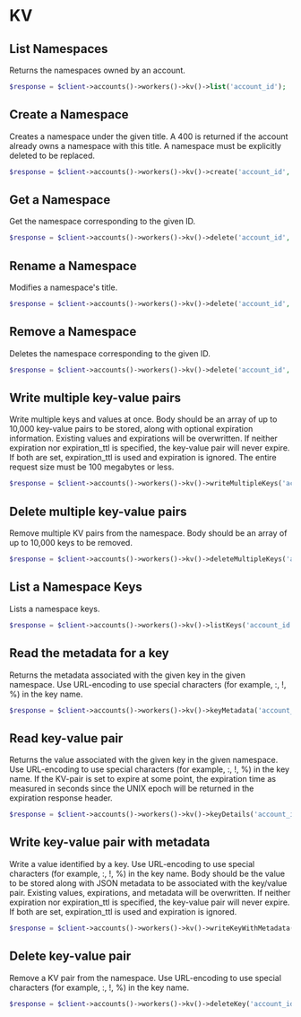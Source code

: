 # KV

## List Namespaces

Returns the namespaces owned by an account.

```php [php]
$response = $client->accounts()->workers()->kv()->list('account_id');
```

## Create a Namespace

Creates a namespace under the given title. A 400 is returned if the account already owns a namespace with this title. A namespace must be explicitly deleted to be replaced.

```php [php]
$response = $client->accounts()->workers()->kv()->create('account_id', 'title');
```

## Get a Namespace

Get the namespace corresponding to the given ID.

```php [php]
$response = $client->accounts()->workers()->kv()->delete('account_id', 'namespace_id');
```

## Rename a Namespace

Modifies a namespace's title.

```php [php]
$response = $client->accounts()->workers()->kv()->delete('account_id', 'namespace_id', 'title');
```

## Remove a Namespace

Deletes the namespace corresponding to the given ID.

```php [php]
$response = $client->accounts()->workers()->kv()->delete('account_id', 'namespace_id');
```

## Write multiple key-value pairs

Write multiple keys and values at once. Body should be an array of up to 10,000 key-value pairs to be stored, along with optional expiration information. Existing values and expirations will be overwritten. If neither expiration nor expiration_ttl is specified, the key-value pair will never expire. If both are set, expiration_ttl is used and expiration is ignored. The entire request size must be 100 megabytes or less.

```php [php]
$response = $client->accounts()->workers()->kv()->writeMultipleKeys('account_id', 'namespace_id');
```

## Delete multiple key-value pairs

Remove multiple KV pairs from the namespace. Body should be an array of up to 10,000 keys to be removed.

```php [php]
$response = $client->accounts()->workers()->kv()->deleteMultipleKeys('account_id', 'namespace_id', $keys);
```

## List a Namespace Keys

Lists a namespace keys.

```php [php]
$response = $client->accounts()->workers()->kv()->listKeys('account_id', 'namespace_id');
```

## Read the metadata for a key

Returns the metadata associated with the given key in the given namespace. Use URL-encoding to use special characters (for example, :, !, %) in the key name.

```php [php]
$response = $client->accounts()->workers()->kv()->keyMetadata('account_id', 'namespace_id', 'key_name');
```

## Read key-value pair

Returns the value associated with the given key in the given namespace. Use URL-encoding to use special characters (for example, :, !, %) in the key name. If the KV-pair is set to expire at some point, the expiration time as measured in seconds since the UNIX epoch will be returned in the expiration response header.

```php [php]
$response = $client->accounts()->workers()->kv()->keyDetails('account_id', 'namespace_id', 'key_name');
```

## Write key-value pair with metadata

Write a value identified by a key. Use URL-encoding to use special characters (for example, :, !, %) in the key name. Body should be the value to be stored along with JSON metadata to be associated with the key/value pair. Existing values, expirations, and metadata will be overwritten. If neither expiration nor expiration_ttl is specified, the key-value pair will never expire. If both are set, expiration_ttl is used and expiration is ignored.

```php [php]
$response = $client->accounts()->workers()->kv()->writeKeyWithMetadata('account_id', 'namespace_id', 'key_name');
```

## Delete key-value pair

Remove a KV pair from the namespace. Use URL-encoding to use special characters (for example, :, !, %) in the key name.

```php [php]
$response = $client->accounts()->workers()->kv()->deleteKey('account_id', 'namespace_id', 'key_name');
```